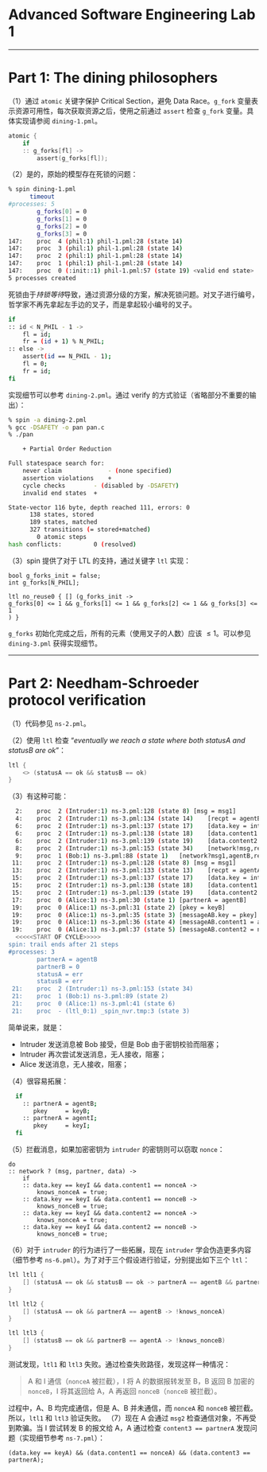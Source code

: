 # Advanced Software Engineering Lab 1

---

# Part 1: The dining philosophers

（1）通过 `atomic` 关键字保护 Critical Section，避免 Data Race。`g_fork` 变量表示资源可用性，每次获取资源之后，使用之前通过 `assert` 检查 `g_fork` 变量。具体实现请参阅 `dining-1.pml`。

```c
atomic {
	if
	:: g_forks[fl] ->
		assert(g_forks[fl]);
```

（2）是的，原始的模型存在死锁的问题：

```bash
% spin dining-1.pml
      timeout
#processes: 5
		g_forks[0] = 0
		g_forks[1] = 0
		g_forks[2] = 0
		g_forks[3] = 0
147:	proc  4 (phil:1) phil-1.pml:28 (state 14)
147:	proc  3 (phil:1) phil-1.pml:28 (state 14)
147:	proc  2 (phil:1) phil-1.pml:28 (state 14)
147:	proc  1 (phil:1) phil-1.pml:28 (state 14)
147:	proc  0 (:init::1) phil-1.pml:57 (state 19) <valid end state>
5 processes created
```
死锁由于*持锁等待*导致，通过资源分级的方案，解决死锁问题。对叉子进行编号，哲学家不再先拿起左手边的叉子，而是拿起较小编号的叉子。

```bash
if
:: id < N_PHIL - 1 ->
	fl = id;
	fr = (id + 1) % N_PHIL;
:: else ->
	assert(id == N_PHIL - 1);
	fl = 0;
	fr = id;
fi
```

实现细节可以参考 `dining-2.pml`。通过 verify 的方式验证（省略部分不重要的输出）：

```bash
% spin -a dining-2.pml
% gcc -DSAFETY -o pan pan.c
% ./pan

	+ Partial Order Reduction

Full statespace search for:
	never claim         	- (none specified)
	assertion violations	+
	cycle checks       	- (disabled by -DSAFETY)
	invalid end states	+

State-vector 116 byte, depth reached 111, errors: 0
      138 states, stored
      189 states, matched
      327 transitions (= stored+matched)
        0 atomic steps
hash conflicts:         0 (resolved)
```

（3）spin 提供了对于 LTL 的支持，通过关键字 `ltl` 实现：

```
bool g_forks_init = false;
int g_forks[N_PHIL];

ltl no_reuse0 { [] (g_forks_init ->
g_forks[0] <= 1 && g_forks[1] <= 1 && g_forks[2] <= 1 && g_forks[3] <= 1
) }
```
`g_forks` 初始化完成之后，所有的元素（使用叉子的人数）应该 $\le 1$。可以参见 `dining-3.pml` 获得实现细节。

---

# Part 2: Needham-Schroeder protocol verification

（1）代码参见 `ns-2.pml`。

（2）使用 `ltl` 检查 “*eventually we reach a state where both statusA and statusB are ok*”：

```c
ltl {
	<> (statusA == ok && statusB == ok)
}
```
（3）有这种可能：

```bash
  2:	proc  2 (Intruder:1) ns-3.pml:128 (state 8)	[msg = msg1]
  4:	proc  2 (Intruder:1) ns-3.pml:134 (state 14)	[recpt = agentB]
  6:	proc  2 (Intruder:1) ns-3.pml:137 (state 17)	[data.key = intercepted.key]
  6:	proc  2 (Intruder:1) ns-3.pml:138 (state 18)	[data.content1 = intercepted.content1]
  6:	proc  2 (Intruder:1) ns-3.pml:139 (state 19)	[data.content2 = intercepted.content2]
  8:	proc  2 (Intruder:1) ns-3.pml:153 (state 34)	[network!msg,recpt,data.key,data.content1,data.content2]
  9:	proc  1 (Bob:1) ns-3.pml:88 (state 1)	[network?msg1,agentB,received.key,received.content1,received.content2]
 11:	proc  2 (Intruder:1) ns-3.pml:128 (state 8)	[msg = msg1]
 13:	proc  2 (Intruder:1) ns-3.pml:133 (state 13)	[recpt = agentA]
 15:	proc  2 (Intruder:1) ns-3.pml:137 (state 17)	[data.key = intercepted.key]
 15:	proc  2 (Intruder:1) ns-3.pml:138 (state 18)	[data.content1 = intercepted.content1]
 15:	proc  2 (Intruder:1) ns-3.pml:139 (state 19)	[data.content2 = intercepted.content2]
 17:	proc  0 (Alice:1) ns-3.pml:30 (state 1)	[partnerA = agentB]
 19:	proc  0 (Alice:1) ns-3.pml:31 (state 2)	[pkey = keyB]
 19:	proc  0 (Alice:1) ns-3.pml:35 (state 3)	[messageAB.key = pkey]
 19:	proc  0 (Alice:1) ns-3.pml:36 (state 4)	[messageAB.content1 = agentA]
 19:	proc  0 (Alice:1) ns-3.pml:37 (state 5)	[messageAB.content2 = nonceA]
  <<<<<START OF CYCLE>>>>>
spin: trail ends after 21 steps
#processes: 3
		partnerA = agentB
		partnerB = 0
		statusA = err
		statusB = err
 21:	proc  2 (Intruder:1) ns-3.pml:153 (state 34)
 21:	proc  1 (Bob:1) ns-3.pml:89 (state 2)
 21:	proc  0 (Alice:1) ns-3.pml:41 (state 6)
 21:	proc  - (ltl_0:1) _spin_nvr.tmp:3 (state 3)
```
简单说来，就是：

 - Intruder 发送消息被 Bob 接受，但是 Bob 由于密钥校验而阻塞；
 - Intruder 再次尝试发送消息，无人接收，阻塞；
 - Alice 发送消息，无人接收，阻塞；

（4）很容易拓展：

```bash
  if
    :: partnerA = agentB;
       pkey     = keyB; 
    :: partnerA = agentI;
       pkey     = keyI;
  fi
```
（5）拦截消息，如果加密密钥为 `intruder` 的密钥则可以窃取 `nonce`：

```
do
:: network ? (msg, partner, data) ->
	if
	:: data.key == keyI && data.content1 == nonceA ->
		knows_nonceA = true;
	:: data.key == keyI && data.content1 == nonceB ->
		knows_nonceB = true;
	:: data.key == keyI && data.content2 == nonceA ->
		knows_nonceA = true;
	:: data.key == keyI && data.content2 == nonceB ->
		knows_nonceB = true;
```

（6）对于 `intruder` 的行为进行了一些拓展，现在 `intruder` 学会伪造更多内容（细节参考 `ns-6.pml`）。为了对于三个假设进行验证，分别提出如下三个 `ltl`：

```c
ltl ltl1 {
	[] (statusA == ok && statusB == ok -> partnerA == agentB && partnerB == agentA)
}

ltl ltl2 {
	[] (statusA == ok && partnerA == agentB -> !knows_nonceA)
}

ltl ltl3 {
	[] (statusB == ok && partnerB == agentA -> !knows_nonceB)
}
```

测试发现，`ltl1` 和 `ltl3` 失败。通过检查失败路径，发现这样一种情况：
> A 和 I 通信（`nonceA` 被拦截），I 将 A 的数据报转发至 B，B 返回 B 加密的 `nonceB`，I 将其返回给 A，A 再返回 `nonceB`（`nonceB` 被拦截）。

过程中，A、B 均完成通信，但是 A、B 并未通信，而 `nonceA` 和 `nonceB` 被拦截。所以，`ltl1` 和 `ltl3` 验证失败。
（7）现在 A 会通过 `msg2` 检查通信对象，不再受到欺骗。当 I 尝试转发 B 的报文给 A，A 通过检查 `content3 == partnerA` 发现问题（实现细节参考 `ns-7.pml`）：

```
(data.key == keyA) && (data.content1 == nonceA) && (data.content3 == partnerA);
```